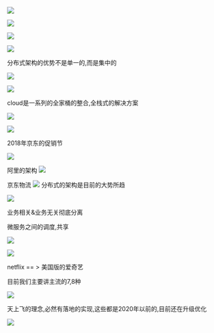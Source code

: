 ![](.02_零基础微服务架构理论入门_images/d2e8378c.png)

![](.02_零基础微服务架构理论入门_images/82100e21.png)

![](.02_零基础微服务架构理论入门_images/fdfc46a7.png)

![](.02_零基础微服务架构理论入门_images/a72cd8a2.png)

分布式架构的优势不是单一的,而是集中的

![](.02_零基础微服务架构理论入门_images/278ecc6d.png)

![](.02_零基础微服务架构理论入门_images/8d60f311.png)

cloud是一系列的全家桶的整合,全栈式的解决方案

![](.02_零基础微服务架构理论入门_images/fed5d32f.png)

![](.02_零基础微服务架构理论入门_images/c856eead.png)

2018年京东的促销节

![](.02_零基础微服务架构理论入门_images/e133e09a.png)

阿里的架构
![](.02_零基础微服务架构理论入门_images/6cbfcfbb.png)

京东物流
![](.02_零基础微服务架构理论入门_images/2c436f1e.png)
分布式的架构是目前的大势所趋

![](.02_零基础微服务架构理论入门_images/d24ec996.png)

业务相关&业务无关彻底分离

微服务之间的调度,共享

![](.02_零基础微服务架构理论入门_images/b499c334.png)

![](.02_零基础微服务架构理论入门_images/9b38cd43.png)

netflix == > 美国版的爱奇艺

目前我们主要讲主流的7,8种

![](.02_零基础微服务架构理论入门_images/f1d98c66.png)

天上飞的理念,必然有落地的实现,这些都是2020年以前的,目前还在升级优化

![](.02_零基础微服务架构理论入门_images/fef8f0ba.png)